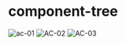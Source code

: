 # component-tree

![ac-01](https://user-images.githubusercontent.com/112754439/209573915-244e9bb1-8efb-4718-9c8c-250be22cd800.png)
![AC-02](https://user-images.githubusercontent.com/112754439/209573926-e754b0e7-12b2-4e74-b53b-c81e07c3decd.png)
![AC-03](https://user-images.githubusercontent.com/112754439/209573941-d0142341-241b-427c-a50b-7fa1ed09e340.png)
